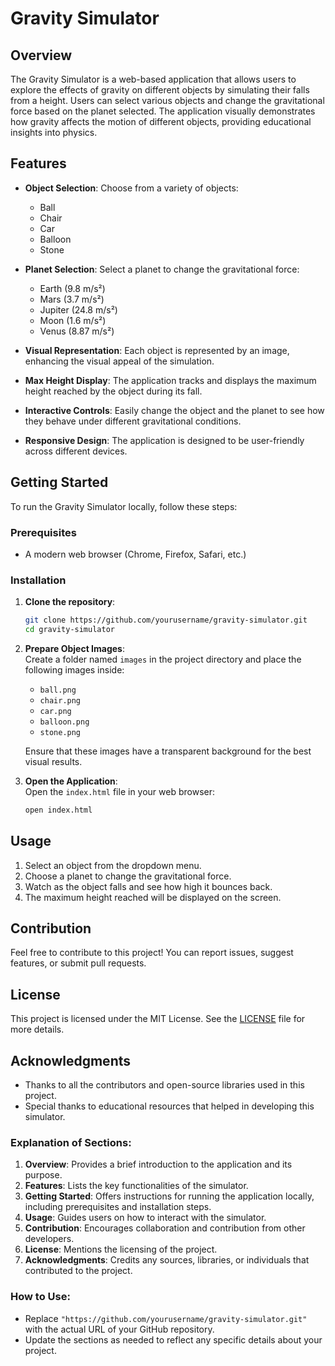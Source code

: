 # Gravity Simulator

## Overview

The Gravity Simulator is a web-based application that allows users to explore the effects of gravity on different objects by simulating their falls from a height. Users can select various objects and change the gravitational force based on the planet selected. The application visually demonstrates how gravity affects the motion of different objects, providing educational insights into physics.

## Features

- **Object Selection**: Choose from a variety of objects:
  - Ball
  - Chair
  - Car
  - Balloon
  - Stone

- **Planet Selection**: Select a planet to change the gravitational force:
  - Earth (9.8 m/s²)
  - Mars (3.7 m/s²)
  - Jupiter (24.8 m/s²)
  - Moon (1.6 m/s²)
  - Venus (8.87 m/s²)

- **Visual Representation**: Each object is represented by an image, enhancing the visual appeal of the simulation.

- **Max Height Display**: The application tracks and displays the maximum height reached by the object during its fall.

- **Interactive Controls**: Easily change the object and the planet to see how they behave under different gravitational conditions.

- **Responsive Design**: The application is designed to be user-friendly across different devices.

## Getting Started

To run the Gravity Simulator locally, follow these steps:

### Prerequisites

- A modern web browser (Chrome, Firefox, Safari, etc.)

### Installation

1. **Clone the repository**:

   ```bash
   git clone https://github.com/yourusername/gravity-simulator.git
   cd gravity-simulator
   ```

2. **Prepare Object Images**:  
   Create a folder named `images` in the project directory and place the following images inside:
   - `ball.png`
   - `chair.png`
   - `car.png`
   - `balloon.png`
   - `stone.png`

   Ensure that these images have a transparent background for the best visual results.

3. **Open the Application**:  
   Open the `index.html` file in your web browser:

   ```bash
   open index.html
   ```

## Usage

1. Select an object from the dropdown menu.
2. Choose a planet to change the gravitational force.
3. Watch as the object falls and see how high it bounces back.
4. The maximum height reached will be displayed on the screen.

## Contribution

Feel free to contribute to this project! You can report issues, suggest features, or submit pull requests. 

## License

This project is licensed under the MIT License. See the [LICENSE](LICENSE) file for more details.

## Acknowledgments

- Thanks to all the contributors and open-source libraries used in this project.
- Special thanks to educational resources that helped in developing this simulator.



### Explanation of Sections:

1. **Overview**: Provides a brief introduction to the application and its purpose.
2. **Features**: Lists the key functionalities of the simulator.
3. **Getting Started**: Offers instructions for running the application locally, including prerequisites and installation steps.
4. **Usage**: Guides users on how to interact with the simulator.
5. **Contribution**: Encourages collaboration and contribution from other developers.
6. **License**: Mentions the licensing of the project.
7. **Acknowledgments**: Credits any sources, libraries, or individuals that contributed to the project.

### How to Use:
- Replace `"https://github.com/yourusername/gravity-simulator.git"` with the actual URL of your GitHub repository.
- Update the sections as needed to reflect any specific details about your project.
